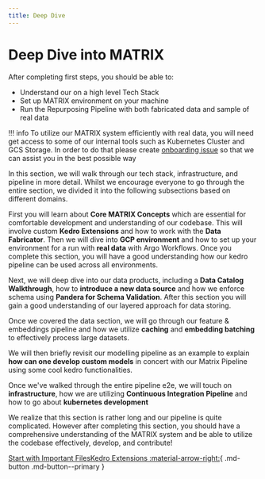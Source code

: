 ```yaml
---
title: Deep Dive
---
```


# Deep Dive into MATRIX

After completing first steps, you should be able to:
- Understand our on a high level Tech Stack
- Set up MATRIX environment on your machine
- Run the Repurposing Pipeline with both fabricated data and sample of real data

!!! info
    To utilize our MATRIX system efficiently with real data, you will need get access to some of our internal tools such as Kubernetes Cluster and GCS Storage. In order to do that please create [onboarding issue](https://github.com/everycure-org/matrix/issues/new?assignees=&labels=onboarding&projects=&template=onboarding.md&title=%3Cfirstname%3E+%3Clastname%3E) so that we can assist you in the best possible way

In this section, we will walk through our tech stack, infrastructure, and pipeline in more detail. Whilst we encourage everyone to go through the entire section, we divided it into the following subsections based on different domains. 

First you will learn about **Core MATRIX Concepts** which are essential for comfortable development and understanding of our codebase. This will involve custom **Kedro Extensions** and how to work with the **Data Fabricator**. Then we will dive into **GCP environment** and how to set up your environment for a run with **real data** with Argo Workflows. Once you complete this section, you will have a good understanding how our kedro pipeline can be used across all environments.

Next, we will deep dive into our data products, including a **Data Catalog Walkthrough**, how to **introduce a new data source** and how we enforce schema using **Pandera for Schema Validation**. After this section you will gain a good understanding of our layered approach for data storing.

Once we covered the data section, we will go through our feature & embeddings pipeline and how we utilize **caching** and **embedding batching** to effectively process large datasets. 

We will then briefly revisit our modelling pipeline as an example to explain **how can one develop custom models** in concert with our Matrix Pipeline using some cool kedro functionalities. 

Once we've walked through the entire pipeline e2e, we will touch on **infrastructure**, how we are utilizing **Continuous Integration Pipeline** and how to go about **kubernetes development** 

We realize that this section is rather long and our pipeline is quite complicated. However after completing this section, you should have a comprehensive understanding of the MATRIX system and be able to utilize the codebase effectively, develop, and contribute!

[Start with Important FilesKedro Extensions :material-arrow-right:](./kedro_extensions.md){ .md-button .md-button--primary }
